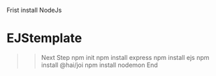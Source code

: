 Frist install NodeJs
# EJStemplate
>> Next Step
npm init
npm install express
npm install ejs
npm install @hai/joi
npm install nodemon
>> End
